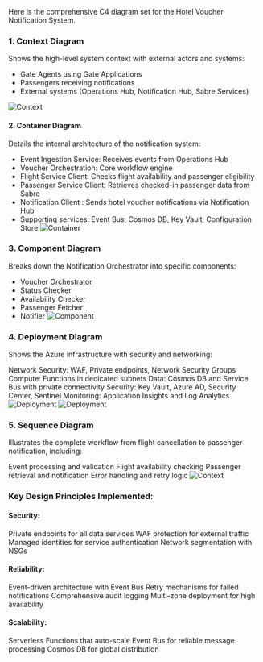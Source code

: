 Here is the comprehensive C4 diagram set for the Hotel Voucher Notification System. 
### 1. Context Diagram
Shows the high-level system context with external actors and systems:

-  Gate Agents using Gate Applications
- Passengers receiving notifications
- External systems (Operations Hub, Notification Hub, Sabre Services)

![Context](diagrams/C4_Context.png)

#### 2. Container Diagram
Details the internal architecture of the notification system:


- Event Ingestion Service: Receives events from Operations Hub
- Voucher Orchestration: Core workflow engine
- Flight Service Client: Checks flight availability and passenger eligibility
- Passenger Service Client: Retrieves checked-in passenger data from Sabre
- Notification Client : Sends hotel voucher notifications via Notification Hub
- Supporting services: Event Bus, Cosmos DB, Key Vault, Configuration Store
![Container](diagrams/Container_Diagram.png)

### 3. Component Diagram
Breaks down the Notification Orchestrator into specific components:

- Voucher Orchestrator
- Status Checker
- Availability Checker
- Passenger Fetcher
- Notifier
![Component](diagrams/3-component.png)

### 4. Deployment Diagram
Shows the Azure infrastructure with security and networking:

Network Security: WAF, Private endpoints, Network Security Groups
Compute: Functions in dedicated subnets
Data: Cosmos DB and Service Bus with private connectivity
Security: Key Vault, Azure AD, Security Center, Sentinel
Monitoring: Application Insights and Log Analytics
![Deployment](diagrams/Deployment_Architecture.png)
![Deployment](diagrams/data-flow.png)


### 5. Sequence Diagram
Illustrates the complete workflow from flight cancellation to passenger notification, including:

Event processing and validation
Flight availability checking
Passenger retrieval and notification
Error handling and retry logic
![Context](diagrams/Sequence_Diagram.png)


### Key Design Principles Implemented:
#### Security:
Private endpoints for all data services
WAF protection for external traffic
Managed identities for service authentication
Network segmentation with NSGs

#### Reliability:
Event-driven architecture with Event Bus
Retry mechanisms for failed notifications
Comprehensive audit logging
Multi-zone deployment for high availability

#### Scalability:
Serverless Functions that auto-scale
Event Bus for reliable message processing
Cosmos DB for global distribution